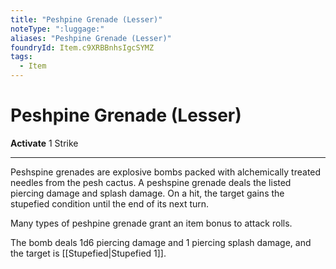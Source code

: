 ```yaml
---
title: "Peshpine Grenade (Lesser)"
noteType: ":luggage:"
aliases: "Peshpine Grenade (Lesser)"
foundryId: Item.c9XRBBnhsIgcSYMZ
tags:
  - Item
---
```


# Peshpine Grenade (Lesser)

**Activate** 1 Strike

* * *

Peshspine grenades are explosive bombs packed with alchemically treated needles from the pesh cactus. A peshspine grenade deals the listed piercing damage and splash damage. On a hit, the target gains the stupefied condition until the end of its next turn.

Many types of peshpine grenade grant an item bonus to attack rolls.

The bomb deals 1d6 piercing damage and 1 piercing splash damage, and the target is [[Stupefied|Stupefied 1]].
